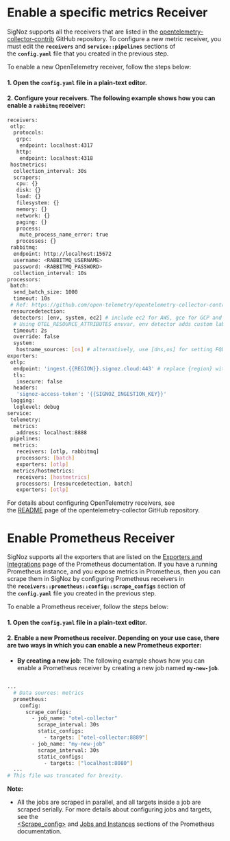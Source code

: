# Enable a specific metrics Receiver

SigNoz supports all the receivers that are listed in the [opentelemetry-collector-contrib](https://github.com/open-telemetry/opentelemetry-collector-contrib/tree/main/receiver) GitHub repository. To configure a new metric receiver, you must edit the **`receivers`** and **`service::pipelines`** sections of the **`config.yaml`** file that you created in the previous step.

To enable a new OpenTelemetry receiver, follow the steps below:
#### 1. Open the `config.yaml` file in a plain-text editor.
#### 2. Configure your receivers. The following example shows how you can enable a `rabbitmq` receiver:
```bash
receivers:
 otlp:
  protocols:
   grpc:
    endpoint: localhost:4317
   http:
    endpoint: localhost:4318
 hostmetrics:
  collection_interval: 30s
  scrapers:
   cpu: {}
   disk: {}
   load: {}
   filesystem: {}
   memory: {}
   network: {}
   paging: {}
   process:
    mute_process_name_error: true
   processes: {}
 rabbitmq:
  endpoint: http://localhost:15672
  username: <RABBITMQ_USERNAME>
  password: <RABBITMQ_PASSWORD>
  collection_interval: 10s
processors:
 batch:
  send_batch_size: 1000
  timeout: 10s
 # Ref: https://github.com/open-telemetry/opentelemetry-collector-contrib/blob/main/processor/resourcedetectionprocessor/README.md
 resourcedetection:
  detectors: [env, system, ec2] # include ec2 for AWS, gce for GCP and azure for Azure.
  # Using OTEL_RESOURCE_ATTRIBUTES envvar, env detector adds custom labels.
  timeout: 2s
  override: false
  system:
   hostname_sources: [os] # alternatively, use [dns,os] for setting FQDN as host.name and os as fallback
exporters:
 otlp:
  endpoint: 'ingest.{{REGION}}.signoz.cloud:443' # replace {region} with your region
  tls:
   insecure: false
  headers:
   'signoz-access-token': '{{SIGNOZ_INGESTION_KEY}}'
 logging:
  loglevel: debug
service:
 telemetry:
  metrics:
   address: localhost:8888
 pipelines:
  metrics:
   receivers: [otlp, rabbitmq]
   processors: [batch]
   exporters: [otlp]
  metrics/hostmetrics:
   receivers: [hostmetrics]
   processors: [resourcedetection, batch]
   exporters: [otlp]
```
For details about configuring OpenTelemetry receivers, see the [README](https://github.com/open-telemetry/opentelemetry-collector/blob/main/receiver/README.md) page of the opentelemetry-collector GitHub repository.

# Enable Prometheus Receiver

SigNoz supports all the exporters that are listed on the [Exporters and Integrations](https://prometheus.io/docs/instrumenting/exporters/) page of the Prometheus documentation. If you have a running Prometheus instance, and you expose metrics in Prometheus, then you can scrape them in SigNoz by configuring Prometheus receivers in the **`receivers::prometheus::config::scrape_configs`** section of the **`config.yaml`** file you created in the previous step.

To enable a Prometheus receiver, follow the steps below:

#### 1. Open the `config.yaml` file in a plain-text editor.
#### 2. Enable a new Prometheus receiver. Depending on your use case, there are two ways in which you can enable a new Prometheus exporter:
- **By creating a new job**: The following example shows how you can enable a Prometheus receiver by creating a new job named **`my-new-job`**.
```bash

...
  # Data sources: metrics
  prometheus:
    config:
      scrape_configs:
        - job_name: "otel-collector"
          scrape_interval: 30s
          static_configs:
            - targets: ["otel-collector:8889"]
        - job_name: "my-new-job"
          scrape_interval: 30s
          static_configs:
            - targets: ["localhost:8080"]
  ...
# This file was truncated for brevity.
```
**Note:**
- All the jobs are scraped in parallel, and all targets inside a job are scraped serially. For more details about configuring jobs and targets, see the  
[<Scrape_config>](https://prometheus.io/docs/prometheus/latest/configuration/configuration/#scrape_config) and [Jobs and Instances](https://prometheus.io/docs/concepts/jobs_instances/) sections of the Prometheus documentation.

